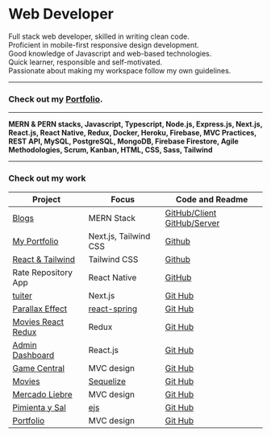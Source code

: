 # Web Developer

Full stack web developer, skilled in writing clean code.  
Proficient in mobile-first responsive design development.  
Good knowledge of Javascript and web-based technologies.  
Quick learner, responsible and self-motivated.  
Passionate about making my workspace follow my own guidelines.  

---

### Check out my [Portfolio](https://my-portfolio-santiagoguastavino.vercel.app/).

---

**MERN & PERN stacks, Javascript, Typescript, Node.js, Express.js, Next.js, React.js, React Native, Redux, Docker, Heroku, Firebase, MVC Practices, REST API, MySQL, PostgreSQL, MongoDB, Firebase Firestore, Agile Methodologies, Scrum, Kanban, HTML, CSS, Sass, Tailwind**

---
### Check out my work
|Project|Focus|Code and Readme|
|-|-|-|
|[Blogs](https://blogs-mern-client.herokuapp.com/)|MERN Stack|[GitHub/Client](https://github.com/santiagoGuastavino/blogs-mern-client) [GitHub/Server](https://github.com/santiagoGuastavino/blogs-mern-server)|
|[My Portfolio](https://my-portfolio-santiagoguastavino.vercel.app/)|Next.js, Tailwind CSS|[Github](https://github.com/santiagoGuastavino/my-portfolio)|
|[React & Tailwind](https://smg-react-tailwind.herokuapp.com/)|Tailwind CSS|[Github](https://github.com/santiagoGuastavino/react-tailwind)|
|Rate Repository App|React Native|[GitHub](https://github.com/santiagoGuastavino/rate-repository-app)|
|[tuiter](https://tuiter.vercel.app/)|Next.js|[Git Hub](https://github.com/santiagoGuastavino/tuiter)|
|[Parallax Effect](https://smg-parallax.herokuapp.com/)|[react-spring](https://react-spring.io/)|[Git Hub](https://github.com/santiagoGuastavino/parallax-effect)|
|[Movies React Redux](https://smg-movies-redux.herokuapp.com/)|Redux|[Git Hub](https://github.com/santiagoGuastavino/movies-react-redux)|
|[Admin Dashboard](https://game-central-dashboard.herokuapp.com/)|React.js|[Git Hub](https://github.com/santiagoGuastavino/game-central-dashboard)|
|[Game Central](https://g6-game-central.herokuapp.com/)|MVC design|[Git Hub](https://github.com/matiasncocco/grupo_6_GameCentral)|
|[Movies](https://smg-movies.herokuapp.com/)|[Sequelize](https://sequelize.org/)|[Git Hub](https://github.com/santiagoGuastavino/movies)|
|[Mercado Liebre](https://mercado-liebre-smg.herokuapp.com/)|MVC design|[Git Hub](https://github.com/santiagoGuastavino/mercadoLiebre)|
|[Pimienta y Sal](https://pimienta-y-sal.herokuapp.com/)|[ejs](https://ejs.co/)|[Git Hub](https://github.com/santiagoGuastavino/pimienta-y-sal)|
|[Portfolio](https://smg-portfolio.herokuapp.com/)|MVC design|[Git Hub](https://github.com/santiagoGuastavino/portfolio)|
